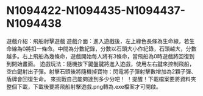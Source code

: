 # N1094422-N1094435-N1094437-N1094438
遊戲介紹：飛船射擊遊戲
遊戲介面：進入遊戲後，左上綠色長條為生命線，若生命線為0將扣一條命。中間為分數紀錄，分數以石頭大小作紀錄，石頭越大，分數越多。右上飛船為幾條命，遊戲開始每人將有3條命，當飛船為0時遊戲將回復到到開始畫面。
遊戲玩法：隨機按下鍵盤鍵將進入遊戲，使用左右鍵來控制飛船，空白鍵射出子彈。射擊石頭後將隨機掉寶物：閃電將子彈射擊數增加為2顆子彈、盾牌會回復生命。
來挑戰自己能夠達到多少分吧！
！提醒！下載檔案要將資料夾整個下載，下載後要將飛船射擊遊戲.png轉為.exe檔案才可開啟。
